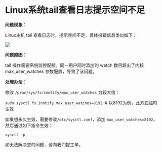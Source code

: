 # Linux系统tail查看日志提示空间不足

**问题现象：**

Linux主机 tail 查看日志时，提示空间不足，具体报错信息类似如下：

![](../../../../../image/Elastic-Compute/Virtual-Machine/Linux/Linux%E7%B3%BB%E7%BB%9Ftail%E6%9F%A5%E7%9C%8B%E6%97%A5%E5%BF%97%E6%8F%90%E7%A4%BA%E7%A9%BA%E9%97%B4%E4%B8%8D%E8%B6%B301.png)

**问题原因：**

tail 操作需要系统监控配额。同一用户同时添加的 watch 数目超出了内核 max_user_watches 参数配置，导致了该问题。



**处理办法：**

修改 `/proc/sys/fs/inotify/max_user_watches` 为较大值：

`sudo sysctl fs.inotify.max_user_watches=8192 `# 以8192为例，此方式临时生效

如果想永久生效，需要修改`/etc/sysctl.conf`，添加 `max_user_watches=8192`，然后通过如下指令生效：

```shell
sysctl -p
```

如无法解决您的问题，请向我们提工单。

